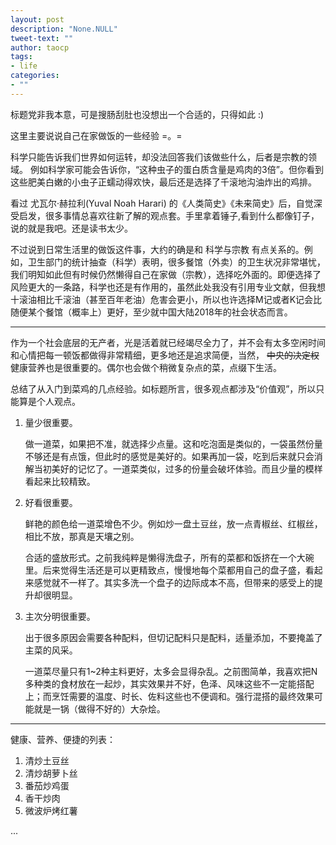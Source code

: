 ```yaml
---
layout: post
description: "None.NULL"
tweet-text: ""
author: taocp
tags:
- life
categories:
- ""
---
```



标题党非我本意，可是搜肠刮肚也没想出一个合适的，只得如此 :)

这里主要说说自己在家做饭的一些经验 =。=

科学只能告诉我们世界如何运转，却没法回答我们该做些什么，后者是宗教的领域。
例如科学家可能会告诉你，“这种虫子的蛋白质含量是鸡肉的3倍”。但你看到这些肥美白嫩的小虫子正蠕动得欢快，最后还是选择了千滚地沟油炸出的鸡排。

看过 尤瓦尔·赫拉利(Yuval Noah Harari) 的《人类简史》《未来简史》后，自觉深受启发，很多事情总喜欢往新了解的观点套。手里拿着锤子,看到什么都像钉子，说的就是我吧。还是读书太少。

不过说到日常生活里的做饭这件事，大约的确是和 科学与宗教 有点关系的。例如，卫生部门的统计抽查（科学）表明，很多餐馆（外卖）的卫生状况非常堪忧，我们明知如此但有时候仍然懒得自己在家做（宗教），选择吃外面的。即便选择了风险更大的一条路，科学也还是有作用的，虽然此处我没有引用专业文献，但我想十滚油相比千滚油（甚至百年老油）危害会更小，所以也许选择M记或者K记会比随便某个餐馆（概率上）更好，至少就中国大陆2018年的社会状态而言。

---

作为一个社会底层的无产者，光是活着就已经竭尽全力了，并不会有太多空闲时间和心情把每一顿饭都做得非常精细，更多地还是追求简便，当然， <del>中央的决定权</del>健康营养也是很重要的。偶尔也会做个稍微复杂点的菜，点缀下生活。

总结了从入门到菜鸡的几点经验。如标题所言，很多观点都涉及“价值观”，所以只能算是个人观点。

1. 量少很重要。
    
    做一道菜，如果把不准，就选择少点量。这和吃泡面是类似的，一袋虽然份量不够还是有点饿，但此时的感觉是美好的。如果再加一袋，吃到后来就只会消解当初美好的记忆了。一道菜类似，过多的份量会破坏体验。而且少量的模样看起来比较精致。

2. 好看很重要。

    鲜艳的颜色给一道菜增色不少。例如炒一盘土豆丝，放一点青椒丝、红椒丝，相比不放，那真是天壤之别。
    
    合适的盛放形式。之前我纯粹是懒得洗盘子，所有的菜都和饭挤在一个大碗里。后来觉得生活还是可以更精致点，慢慢地每个菜都用自己的盘子盛，看起来感觉就不一样了。其实多洗一个盘子的边际成本不高，但带来的感受上的提升却很明显。

3. 主次分明很重要。

    出于很多原因会需要各种配料，但切记配料只是配料，适量添加，不要掩盖了主菜的风采。
    
    一道菜尽量只有1~2种主料更好，太多会显得杂乱。之前图简单，我喜欢把N多种类的食材放在一起炒，其实效果并不好，色泽、风味这些不一定能搭配上；而烹饪需要的温度、时长、佐料这些也不便调和。强行混搭的最终效果可能就是一锅（做得不好的）大杂烩。


---

健康、营养、便捷的列表：

1. 清炒土豆丝
1. 清炒胡萝卜丝
1. 番茄炒鸡蛋
1. 香干炒肉
1. 微波炉烤红薯

...


